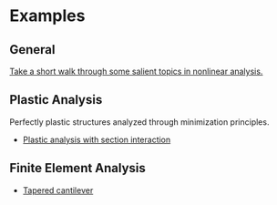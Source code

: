 # Examples

## General

[Take a short walk through some salient topics in nonlinear analysis.](A-short-walk/index.md)

## Plastic Analysis

Perfectly plastic structures analyzed through minimization principles.

- [Plastic analysis with section interaction](221_HW03_P3/Test_HW03_P3m.md)

## Finite Element Analysis

- [Tapered cantilever](222_HW04_P2/222_HW04_P2.md)